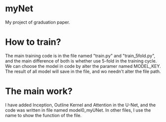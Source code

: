 # myNet
My project of graduation paper.

# How to train?
The main training code is in the file named "train.py" and "train_5fold.py", and the main difference of both is whether use 5-fold in the training cycle. We can choose the model in code by alter the paramer named MODEL_KEY. The result of all model will save in the file, and wo needn't alter the file path.

# The main work?
I have added Inception, Outline Kernel and Attention in the U-Net, and the code was written in file named model0_myUNet. In other files, I use the name to show the function of the file.

